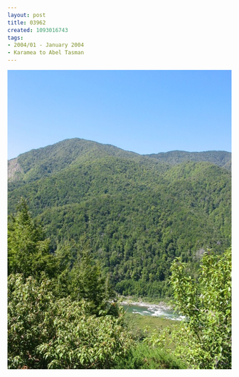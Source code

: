```yaml
---
layout: post
title: 03962
created: 1093016743
tags:
- 2004/01 - January 2004
- Karamea to Abel Tasman
---
```


<img src="/image/images/03962-1375.jpg"/>

